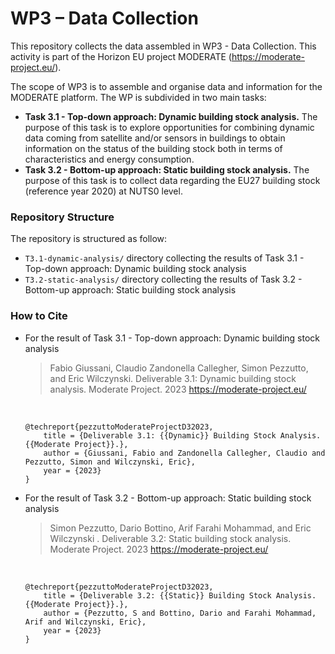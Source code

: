 # WP3 – Data Collection

This repository collects the data assembled in WP3 - Data Collection. This activity is part of the Horizon EU project MODERATE (https://moderate-project.eu/).

The scope of WP3 is to assemble and organise data and information for the MODERATE platform. The WP is subdivided in two main tasks:

- **Task 3.1 - Top-down approach: Dynamic building stock analysis.** The purpose of this task is to explore opportunities for combining dynamic data coming from satellite and/or sensors in buildings to obtain information on the status of the building stock both in terms of characteristics and energy consumption.
- **Task 3.2 - Bottom-up approach: Static building stock analysis.** The purpose of this task is to collect data regarding the EU27 building stock (reference year 2020) at NUTS0 level.


### Repository Structure

The repository is structured as follow:

- `T3.1-dynamic-analysis/` directory collecting the results of Task 3.1 - Top-down approach: Dynamic building stock analysis
- `T3.2-static-analysis/` directory collecting the results of Task 3.2 - Bottom-up approach: Static building stock analysis

### How to Cite

- For the result of Task 3.1 - Top-down approach: Dynamic building stock analysis

    > Fabio Giussani, Claudio Zandonella Callegher, Simon Pezzutto, and Eric  Wilczynski. Deliverable 3.1: Dynamic building stock analysis. Moderate Project. 2023 https://moderate-project.eu/  

    <br>

    ```
    @techreport{pezzuttoModerateProjectD32023,
        title = {Deliverable 3.1: {{Dynamic}} Building Stock Analysis. {{Moderate Project}}.},
        author = {Giussani, Fabio and Zandonella Callegher, Claudio and Pezzutto, Simon and Wilczynski, Eric},
        year = {2023}
    }
    ```


- For the result of Task 3.2 - Bottom-up approach: Static building stock analysis

    > Simon Pezzutto, Dario Bottino, Arif Farahi Mohammad, and Eric  Wilczynski . Deliverable 3.2: Static building stock analysis. Moderate Project. 2023 https://moderate-project.eu/  

    <br>

    ```
    @techreport{pezzuttoModerateProjectD32023,
        title = {Deliverable 3.2: {{Static}} Building Stock Analysis. {{Moderate Project}}.},
        author = {Pezzutto, S and Bottino, Dario and Farahi Mohammad, Arif and Wilczynski, Eric},
        year = {2023}
    }
    ```

